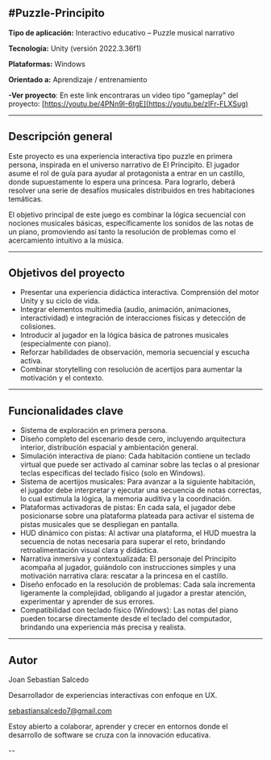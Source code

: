 #Puzzle-Principito  
--

**Tipo de aplicación:** Interactivo educativo – Puzzle musical narrativo

**Tecnología:** Unity (versión 2022.3.36f1)  

**Plataformas:** Windows  

**Orientado a:** Aprendizaje / entrenamiento 

**-Ver proyecto**: En este link encontraras un video tipo "gameplay" del proyecto: [https://youtu.be/4PNn9I-6tgE](https://youtu.be/zIFr-FLXSug)

--- 

## Descripción general

Este proyecto es una experiencia interactiva tipo puzzle en primera persona, inspirada en el universo narrativo de El Principito. El jugador asume el rol de guía para ayudar al protagonista a entrar en un castillo, donde supuestamente lo espera una princesa. Para lograrlo, deberá resolver una serie de desafíos musicales distribuidos en tres habitaciones temáticas.

El objetivo principal de este juego es combinar la lógica secuencial con nociones musicales básicas, específicamente los sonidos de las notas de un piano, promoviendo así tanto la resolución de problemas como el acercamiento intuitivo a la música.

---

##  Objetivos del proyecto

-  Presentar una experiencia didáctica interactiva. Comprensión del motor Unity y su ciclo de vida.
-  Integrar elementos multimedia (audio, animación, animaciones, interactividad) e integración de interacciones físicas y detección de colisiones.
-  Introducir al jugador en la lógica básica de patrones musicales (especialmente con piano).
-  Reforzar habilidades de observación, memoria secuencial y escucha activa.
-  Combinar storytelling con resolución de acertijos para aumentar la motivación y el contexto.

---

##  Funcionalidades clave

- Sistema de exploración en primera persona.
- Diseño completo del escenario desde cero, incluyendo arquitectura interior, distribución espacial y ambientación general.
- Simulación interactiva de piano: Cada habitación contiene un teclado virtual que puede ser activado al caminar sobre las teclas o al presionar teclas específicas del teclado físico (solo en Windows).
- Sistema de acertijos musicales: Para avanzar a la siguiente habitación, el jugador debe interpretar y ejecutar una secuencia de notas correctas, lo cual estimula la lógica, la memoria auditiva y la coordinación.
- Plataformas activadoras de pistas: En cada sala, el jugador debe posicionarse sobre una plataforma plateada para activar el sistema de pistas musicales que se despliegan en pantalla.
- HUD dinámico con pistas: Al activar una plataforma, el HUD muestra la secuencia de notas necesaria para superar el reto, brindando retroalimentación visual clara y didáctica.
- Narrativa inmersiva y contextualizada: El personaje del Principito acompaña al jugador, guiándolo con instrucciones simples y una motivación narrativa clara: rescatar a la princesa en el castillo.
- Diseño enfocado en la resolución de problemas: Cada sala incrementa ligeramente la complejidad, obligando al jugador a prestar atención, experimentar y aprender de sus errores.
- Compatibilidad con teclado físico (Windows): Las notas del piano pueden tocarse directamente desde el teclado del computador, brindando una experiencia más precisa y realista.



---

## Autor
Joan Sebastian Salcedo

Desarrollador de experiencias interactivas con enfoque en UX.

sebastiansalcedo7@gmail.com

Estoy abierto a colaborar, aprender y crecer en entornos donde el desarrollo de software se cruza con la innovación educativa.



--
